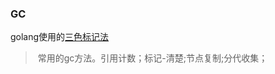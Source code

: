 ### GC

golang使用的[三色标记法](http://legendtkl.com/2017/04/28/golang-gc/)

> ​	常用的gc方法。引用计数；标记-清楚;节点复制;分代收集；

